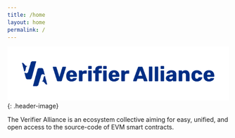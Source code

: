 ```yaml
---
title: /home
layout: home
permalink: /
---
```


![verifier-alliance_icon](/assets/logos/verifier-alliance.svg){: .header-image}

The Verifier Alliance is an ecosystem collective aiming for easy, unified, and open access to the source-code of EVM smart contracts.